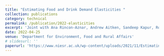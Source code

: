 ```yaml
---
title: "Estimating Food and Drink Demand Elasticities "
collection: publications
category: technical
permalink: /publication/2022-elasticities
excerpt: 'Joint with Ana Rincon-Aznar, Andrew Aitken, Sandeep Kapur, Ron Smith and Walter Beckert'
date: 2022-04-25
venue: 'Department for Environment, Food and Rural Affairs'
# slidesurl: ''
paperurl: 'https://www.niesr.ac.uk/wp-content/uploads/2021/11/Estimating-Food-and-Drink-Demand-Elasticities.pdf'
---
```

